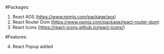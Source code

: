 #Packages:

1. React AOS (https://www.npmjs.com/package/aos)
2. React Router Dom (https://www.npmjs.com/package/react-router-dom)
3. React Icons (https://react-icons.github.io/react-icons/)

#Features:

4. React Popup added
